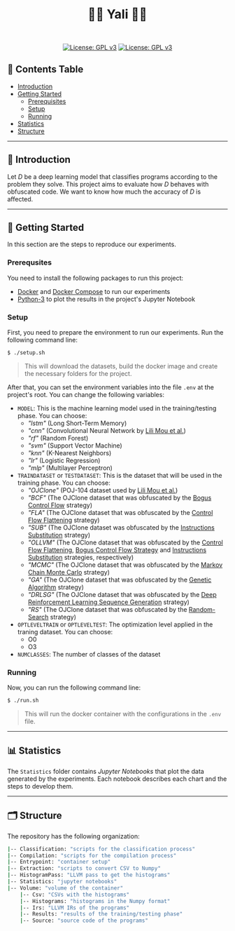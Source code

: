 <h1 align="center" style=""> 🥷🏻 Yali 🥷🏻 </h1> <br>

<p align="center">
  <a href="https://github.com/thais-damasio/yali/blob/main/LICENSE.md"><img src="https://img.shields.io/badge/license-GPL%203.0%20only-green?style=for-the-badge" alt="License: GPL v3"></a>
  <a href="https://github.com/thais-damasio/yali/commits/main">
    <img src="https://img.shields.io/github/last-commit/thais-damasio/yali/main?style=for-the-badge"
         alt="License: GPL v3">
  </a>
</p>


## :pushpin: **Contents Table**

* [Introduction](#introduction)
* [Getting Started](#getting-started)
    * [Prerequisites](#prerequisites)
    * [Setup](#setup)
    * [Running](#running)
* [Statistics](#statistics)
* [Structure](#structure)



---
<a id="introduction"></a>

## :scroll: **Introduction**

Let _D_ be a deep learning model that classifies programs according to the problem they solve. This project aims to evaluate how _D_ behaves with obfuscated code. We want to know how much the accuracy of _D_ is affected.



---
<a id="getting-started"></a>

## :checkered_flag: **Getting Started**
In this section are the steps to reproduce our experiments.


<a id="prerequisites"></a>

### **Prerequsites**
You need to install the following packages to run this project:

* [Docker](https://www.docker.com/get-started/) and [Docker Compose](https://docs.docker.com/compose/install/) to run our experiments
* [Python-3](https://www.python.org/downloads/) to plot the results in the project's Jupyter Notebook


<a id="setup"></a>

###  **Setup**
First, you need to prepare the environment to run our experiments. Run the following command line:

```bash
$ ./setup.sh
```

> This will download the datasets, build the docker image and create the necessary folders for the project. 

After that, you can set the environment variables into the file `.env` at the project's root. You can change the following variables:

* `MODEL`: This is the machine learning model used in the training/testing phase. You can choose:
    * _"lstm"_ (Long Short-Term Memory) 
    * _"cnn"_ (Convolutional Neural Network by [Lili Mou et al.](https://dl.acm.org/doi/10.5555/3015812.3016002))
    * _"rf"_ (Random Forest)
    * _"svm"_ (Support Vector Machine)
    * _"knn"_ (K-Nearest Neighbors)
    * _"lr"_ (Logistic Regression)
    * _"mlp"_ (Multilayer Perceptron)
* `TRAINDATASET` or `TESTDATASET`: This is the dataset that will be used in the training phase. You can choose:
    * _"OJClone"_ (POJ-104 dataset used by [Lili Mou et al.](https://dl.acm.org/doi/10.5555/3015812.3016002))
    * _"BCF"_ (The OJClone dataset that was obfuscated by the [Bogus Control Flow](https://github.com/obfuscator-llvm/obfuscator/wiki/Bogus-Control-Flow) strategy)
    * _"FLA"_ (The OJClone dataset that was obfuscated by the [Control Flow Flattening](https://github.com/obfuscator-llvm/obfuscator/wiki/Control-Flow-Flattening) strategy)
    * _"SUB"_ (The OJClone dataset was obfuscated by the [Instructions Substitution](https://github.com/obfuscator-llvm/obfuscator/wiki/Instructions-Substitution) strategy)
    * _"OLLVM"_ (The OJClone dataset that was obfuscated by the [Control Flow Flattening](https://github.com/obfuscator-llvm/obfuscator/wiki/Control-Flow-Flattening), [Bogus Control Flow Strategy](https://github.com/obfuscator-llvm/obfuscator/wiki/Bogus-Control-Flow) and [Instructions Substitution](https://github.com/obfuscator-llvm/obfuscator/wiki/Instructions-Substitution) strategies, respectively)
    * _"MCMC"_ (The OJClone dataset that was obfuscated by the [Markov Chain Monte Carlo](https://arxiv.org/pdf/2111.10793.pdf) strategy)
    * _"GA"_ (The OJClone dataset that was obfuscated by the [Genetic Algorithm](https://arxiv.org/pdf/2111.10793.pdf) strategy)
    * _"DRLSG"_ (The OJClone dataset that was obfuscated by the [Deep Reinforcement Learning Sequence Generation](https://arxiv.org/pdf/2111.10793.pdf) strategy)
    * _"RS"_ (The OJClone dataset that was obfuscated by the [Random-Search](https://arxiv.org/pdf/2111.10793.pdf) strategy)
* `OPTLEVELTRAIN` or `OPTLEVELTEST`: The optimization level applied in the traning dataset. You can choose:
    * O0
    * O3
* `NUMCLASSES`: The number of classes of the dataset


<a id="running"></a>

### **Running**
Now, you can run the following command line:

```bash
$ ./run.sh
```

> This will run the docker container with the configurations in the `.env` file.



---
<a id="statistics"></a>

## :bar_chart: **Statistics**
The `Statistics` folder contains _Jupyter Notebooks_ that plot the data generated by the experiments. Each notebook describes each chart and the steps to develop them. 



---
<a id="structure"></a>

## :card_index_dividers: Structure
The repository has the following organization:

```bash
|-- Classification: "scripts for the classification process"
|-- Compilation: "scripts for the compilation process"
|-- Entrypoint: "container setup"
|-- Extraction: "scripts to convert CSV to Numpy"
|-- HistogramPass: "LLVM pass to get the histograms"
|-- Statistics: "jupyter notebooks"
|-- Volume: "volume of the container"
    |-- Csv: "CSVs with the histograms"
    |-- Histograms: "histograms in the Numpy format"
    |-- Irs: "LLVM IRs of the programs"
    |-- Results: "results of the training/testing phase"
    |-- Source: "source code of the programs"
```
